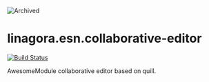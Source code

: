 ![Archived](https://img.shields.io/badge/Current_Status-archived-blue?style=flat)

# linagora.esn.collaborative-editor

[![Build Status](https://ci.linagora.com/linagora/lgs/openpaas/linagora.esn.collaborative-editor/badges/master/build.svg)](https://ci.linagora.com/linagora/lgs/openpaas/linagora.esn.collaborative-editor/)

AwesomeModule collaborative editor based on quill.
